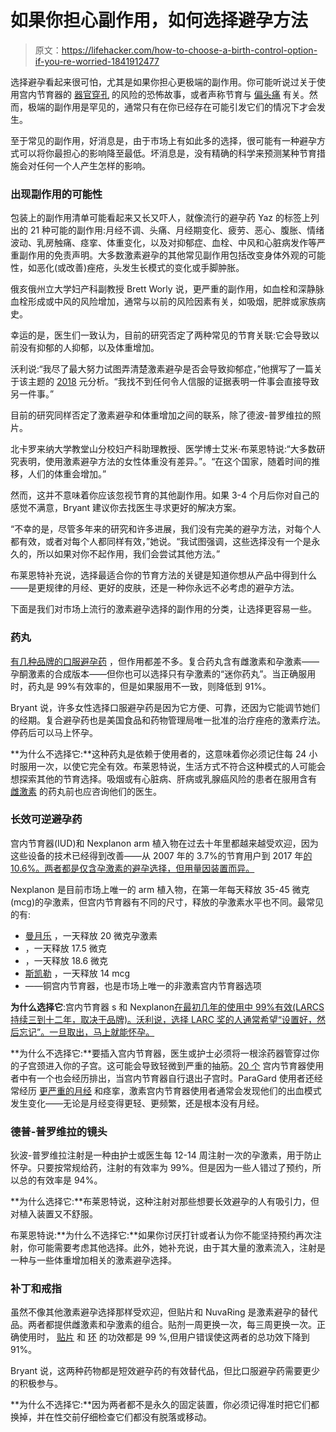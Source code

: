 # 如果你担心副作用，如何选择避孕方法

> 原文：<https://lifehacker.com/how-to-choose-a-birth-control-option-if-you-re-worried-1841912477>

选择避孕看起来很可怕，尤其是如果你担心更极端的副作用。你可能听说过关于使用宫内节育器的 [器官穿孔](https://www.health.com/condition/birth-control/iud-fell-out) 的风险的恐怖故事，或者声称节育与 [偏头痛](https://americanmigrainefoundation.org/resource-library/spotlight-on-oral-contraceptives-and-migraine/) 有关。然而，极端的副作用是罕见的，通常只有在你已经存在可能引发它们的情况下才会发生。



至于常见的副作用，好消息是，由于市场上有如此多的选择，很可能有一种避孕方式可以将你最担心的影响降至最低。坏消息是，没有精确的科学来预测某种节育措施会对任何一个人产生怎样的影响。

### **出现副作用的可能性**

包装上的副作用清单可能看起来又长又吓人，就像流行的避孕药 Yaz 的标签上列出的 21 种可能的副作用:月经不调、头痛、月经期变化、疲劳、恶心、腹胀、情绪波动、乳房触痛、痉挛、体重变化，以及对抑郁症、血栓、中风和心脏病发作等严重副作用的免责声明。大多数激素避孕的其他常见副作用包括改变身体外观的可能性，如恶化(或改善)痤疮，头发生长模式的变化或手脚肿胀。

俄亥俄州立大学妇产科副教授 Brett Worly 说，更严重的副作用，如血栓和深静脉血栓形成或中风的风险增加，通常与以前的风险因素有关，如吸烟，肥胖或家族病史。

幸运的是，医生们一致认为，目前的研究否定了两种常见的节育关联:它会导致以前没有抑郁的人抑郁，以及体重增加。

沃利说:“我尽了最大努力试图弄清楚激素避孕是否会导致抑郁症，”他撰写了一篇关于该主题的 [2018](https://www.ncbi.nlm.nih.gov/pubmed/29496297) 元分析。“我找不到任何令人信服的证据表明一件事会直接导致另一件事。”

目前的研究同样否定了激素避孕和体重增加之间的联系，除了德波-普罗维拉的照片。

北卡罗来纳大学教堂山分校妇产科助理教授、医学博士艾米·布莱恩特说:“大多数研究表明，使用激素避孕方法的女性体重没有差异。”。“在这个国家，随着时间的推移，人们的体重会增加。”

然而，这并不意味着你应该忽视节育的其他副作用。如果 3-4 个月后你对自己的感觉不满意，Bryant 建议你去找医生寻求更好的解决方案。

“不幸的是，尽管多年来的研究和许多进展，我们没有完美的避孕方法，对每个人都有效，或者对每个人都同样有效，”她说。“我试图强调，这些选择没有一个是永久的，所以如果对你不起作用，我们会尝试其他方法。”

布莱恩特补充说，选择最适合你的节育方法的关键是知道你想从产品中得到什么——是更规律的月经、更好的皮肤，还是一种你永远不必考虑的避孕方法。

下面是我们对市场上流行的激素避孕选择的副作用的分类，让选择更容易一些。

### **药丸**

[有几种品牌的口服避孕药](https://lifehacker.com/how-to-choose-a-birth-control-pill-1836496878) ，但作用都差不多。复合药丸含有雌激素和孕激素——孕酮激素的合成版本——但你也可以选择只有孕激素的“迷你药丸”。当正确服用时，药丸是 99%有效率的，但是如果服用不一致，则降低到 91%。

Bryant 说，许多女性选择口服避孕药是因为它方便、可靠，还因为它能调节她们的经期。复合避孕药也是美国食品和药物管理局唯一批准的治疗痤疮的激素疗法。停药后可以马上怀孕。

**为什么不选择它:**这种药丸是依赖于使用者的，这意味着你必须记住每 24 小时服用一次，以使它完全有效。布莱恩特说，生活方式不符合这种模式的人可能会想探索其他的节育选择。吸烟或有心脏病、肝病或乳腺癌风险的患者在服用含有 [雌激素](https://www.plannedparenthood.org/learn/birth-control/birth-control-pill/how-safe-is-the-birth-control-pill) 的药丸前也应咨询他们的医生。

### **长效可逆避孕药**

宫内节育器(IUD)和 Nexplanon arm 植入物在过去十年里都越来越受欢迎，因为这些设备的技术已经得到改善——从 2007 年的 3.7%的节育用户到 2017 年[的 10.6%。两者都是仅含孕激素的避孕选择，但用量因装置而异。](https://www.cdc.gov/nchs/products/databriefs/db327.htm)

Nexplanon 是目前市场上唯一的 arm 植入物，在第一年每天释放 35-45 微克 (mcg)的孕激素，但宫内节育器有不同的尺寸，释放的孕激素水平也不同。最常见的有:

*   [曼月乐](https://www.rxlist.com/mirena-drug.htm) ，一天释放 20 微克孕激素
*   ，一天释放 17.5 微克
*   ，一天释放 18.6 微克
*   [斯凯勒](https://www.rxlist.com/skyla-drug.htm) ，一天释放 14 mcg
*   ——铜宫内节育器，也是市场上唯一的非激素宫内节育器选项

**为什么选择它**:宫内节育器 s 和 Nexplanon[在最初几年的使用中 99%有效(LARCS 持续三到十二年，取决于品牌)。沃利说，选择 LARC 奖的人通常希望“设置好，然后忘记”。一旦取出，马上就能怀孕。](https://www.plannedparenthood.org/learn/birth-control/iud/how-effective-are-iuds)

**为什么不选择它:**要插入宫内节育器，医生或护士必须将一根涂药器管穿过你的子宫颈进入你的子宫。这可能会导致轻微到严重的抽筋。[20 个](https://providers.bedsider.org/articles/who-is-at-increased-risk-of-iud-expulsion) 宫内节育器使用者中有一个也会经历排出，当宫内节育器自行退出子宫时。ParaGard 使用者还经常经历 [更严重的月经](https://www.mayoclinic.org/tests-procedures/paragard/about/pac-20391270) 和痉挛，激素宫内节育器使用者通常会发现他们的出血模式发生变化——无论是月经变得更轻、更频繁，还是根本没有月经。

### **德普-普罗维拉的镜头**

狄波-普罗维拉注射是一种由护士或医生每 12-14 周注射一次的孕激素，用于防止怀孕。只要按常规给药，注射的有效率为 99%。但是因为一些人错过了预约，所以总的有效率是 94%。

**为什么选择它:**布莱恩特说，这种注射对那些想要长效避孕的人有吸引力，但对植入装置又不舒服。

布莱恩特说:**为什么不选择它:**如果你讨厌打针或者认为你不能坚持预约再次注射，你可能需要考虑其他选择。此外，她补充说，由于其大量的激素流入，注射是一种与一些体重增加相关的激素避孕选择。

### **补丁和戒指**

虽然不像其他激素避孕选择那样受欢迎，但贴片和 NuvaRing 是激素避孕的替代品。两者都提供雌激素和孕激素的组合。贴剂一周更换一次，每三周更换一次。正确使用时， [贴片](https://www.plannedparenthood.org/learn/birth-control/birth-control-patch/how-effective-is-the-birth-control-patch) 和 [环](https://www.plannedparenthood.org/learn/birth-control/birth-control-vaginal-ring-nuvaring/how-effective-birth-control-ring) 的功效都是 99 %,但用户错误使这两者的总功效下降到 91%。

Bryant 说，这两种药物都是短效避孕药的有效替代品，但比口服避孕药需要更少的积极参与。

**为什么不选择它:**因为两者都不是永久的固定装置，你必须记得准时把它们都换掉，并在性交前仔细检查它们都没有脱落或移动。